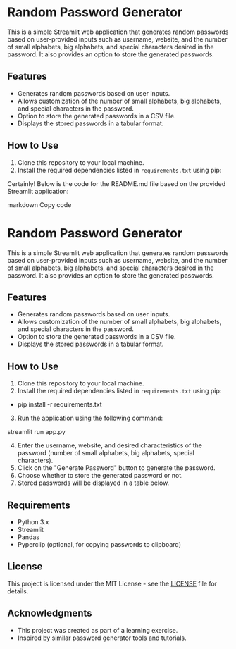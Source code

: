 # Random Password Generator

This is a simple Streamlit web application that generates random passwords based on user-provided inputs such as username, website, and the number of small alphabets, big alphabets, and special characters desired in the password. It also provides an option to store the generated passwords.

## Features

- Generates random passwords based on user inputs.
- Allows customization of the number of small alphabets, big alphabets, and special characters in the password.
- Option to store the generated passwords in a CSV file.
- Displays the stored passwords in a tabular format.

## How to Use

1. Clone this repository to your local machine.
2. Install the required dependencies listed in `requirements.txt` using pip:

Certainly! Below is the code for the README.md file based on the provided Streamlit application:

markdown
Copy code
# Random Password Generator

This is a simple Streamlit web application that generates random passwords based on user-provided inputs such as username, website, and the number of small alphabets, big alphabets, and special characters desired in the password. It also provides an option to store the generated passwords.

## Features

- Generates random passwords based on user inputs.
- Allows customization of the number of small alphabets, big alphabets, and special characters in the password.
- Option to store the generated passwords in a CSV file.
- Displays the stored passwords in a tabular format.

## How to Use

1. Clone this repository to your local machine.
2. Install the required dependencies listed in `requirements.txt` using pip:

- pip install -r requirements.txt

3. Run the application using the following command:

streamlit run app.py

4. Enter the username, website, and desired characteristics of the password (number of small alphabets, big alphabets, special characters).
5. Click on the "Generate Password" button to generate the password.
6. Choose whether to store the generated password or not.
7. Stored passwords will be displayed in a table below.

## Requirements

- Python 3.x
- Streamlit
- Pandas
- Pyperclip (optional, for copying passwords to clipboard)

## License

This project is licensed under the MIT License - see the [LICENSE](LICENSE) file for details.

## Acknowledgments

- This project was created as part of a learning exercise.
- Inspired by similar password generator tools and tutorials.
